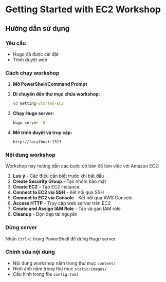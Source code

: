 # Getting Started with EC2 Workshop

## Hướng dẫn sử dụng

### Yêu cầu
- Hugo đã được cài đặt
- Trình duyệt web

### Cách chạy workshop

1. **Mở PowerShell/Command Prompt**

2. **Di chuyển đến thư mục chứa workshop:**
   ```cmd
   cd Getting-Started-EC2
   ```

3. **Chạy Hugo server:**
   ```cmd
   hugo server -D
   ```

4. **Mở trình duyệt và truy cập:**
   ```
   http://localhost:1313
   ```

### Nội dung workshop

Workshop này hướng dẫn các bước cơ bản để làm việc với Amazon EC2:

1. **Lưu ý** - Các điều cần biết trước khi bắt đầu
2. **Create Security Group** - Tạo nhóm bảo mật
3. **Create EC2** - Tạo EC2 instance
4. **Connect to EC2 via SSH** - Kết nối qua SSH
5. **Connect to EC2 via Console** - Kết nối qua AWS Console
6. **Access HTTP** - Truy cập web server trên EC2
7. **Create and Assign IAM Role** - Tạo và gán IAM role
8. **Cleanup** - Dọn dẹp tài nguyên

### Dừng server

Nhấn `Ctrl+C` trong PowerShell để dừng Hugo server.

### Chỉnh sửa nội dung

- Nội dung workshop nằm trong thư mục `content/`
- Hình ảnh nằm trong thư mục `static/images/`
- Cấu hình trong file `config.toml`